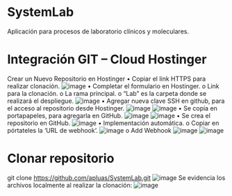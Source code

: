 # SystemLab
Aplicación para procesos de laboratorio clínicos y moleculares.

# Integración GIT – Cloud Hostinger
Crear un Nuevo Repositorio en Hostinger
•	Copiar el link HTTPS para realizar clonación.
 ![image](https://github.com/apluas/SystemLab/assets/76183509/affc3a9f-6c26-4a42-b967-83fb2bb2ea5d)
•	Completar el formulario en Hostinger.
o	Link para la clonación.
o	La rama principal.
o	“Lab” es la carpeta donde se realizará el despliegue.
 ![image](https://github.com/apluas/SystemLab/assets/76183509/934e0f29-dd11-433a-807f-d8f729749991)
•	Agregar nueva clave SSH en github, para el acceso al repositorio desde Hostinger.
 ![image](https://github.com/apluas/SystemLab/assets/76183509/63a7c97b-ec44-4f76-9b05-49831ef462c7)
 ![image](https://github.com/apluas/SystemLab/assets/76183509/a5ef15dc-0cd4-4863-9e8f-8df2d32e22d2)
•	Se copia en portapapeles, para agregarla en GitHub.
 ![image](https://github.com/apluas/SystemLab/assets/76183509/f12bc24c-6ba8-4977-8ed4-49e0cfb157fd)
 ![image](https://github.com/apluas/SystemLab/assets/76183509/9ea86bdc-5c55-455c-a95d-6d599dd0d29a)
•	Se crea el repositorio en GitHub.
 ![image](https://github.com/apluas/SystemLab/assets/76183509/bc09782a-ea50-47db-aede-de519b36e8e8)
•	Implementación automática.
o	Copiar en pórtateles la ‘URL de webhook’.
 ![image](https://github.com/apluas/SystemLab/assets/76183509/bd34bf08-47ea-4536-9e32-f778a2122c03)
o	Add Webhook
 ![image](https://github.com/apluas/SystemLab/assets/76183509/0fc4cf0f-ea25-4a80-b070-5042b30d89e6)
 ![image](https://github.com/apluas/SystemLab/assets/76183509/eb24ce8e-e32c-4a6c-a480-2659ada9500b)


# Clonar repositorio
git clone https://github.com/apluas/SystemLab.git
![image](https://github.com/apluas/SystemLab/assets/76183509/a221c5a3-455f-4ade-b3e3-6e4c1c194d62)
Se evidencia los archivos localmente al realizar la clonación:
![image](https://github.com/apluas/SystemLab/assets/76183509/366c8b8a-8fa9-40e5-ac7f-2706c42d6238)


